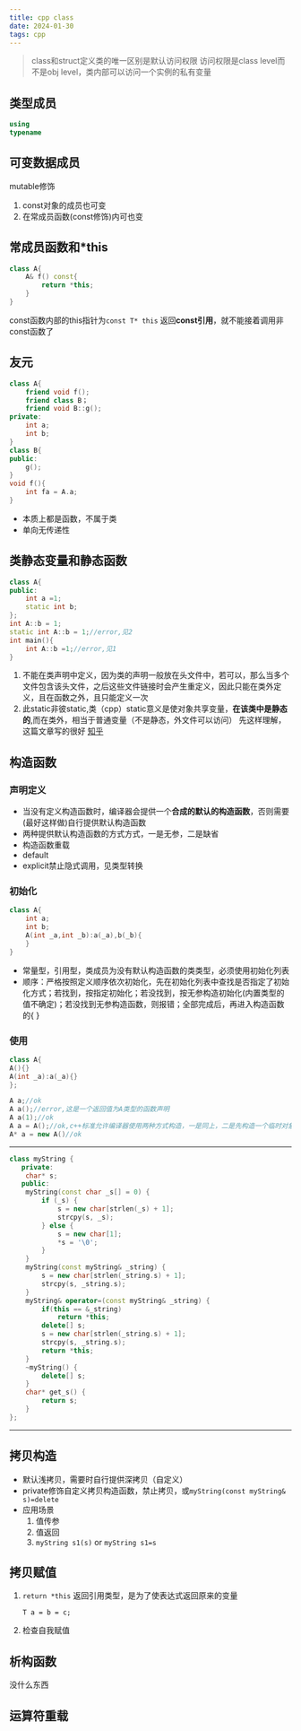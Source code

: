 ```yaml
---
title: cpp class
date: 2024-01-30 
tags: cpp
---
```


<!--more-->
> class和struct定义类的唯一区别是默认访问权限
> 访问权限是class level而不是obj level，类内部可以访问一个实例的私有变量
## 类型成员
```cpp
using
typename
```
## 可变数据成员
mutable修饰
1. const对象的成员也可变
2. 在常成员函数(const修饰)内可也变
## 常成员函数和*this
```cpp
class A{
    A& f() const{
        return *this;
    }
}
```
const函数内部的this指针为`const T* this`
返回**const引用**，就不能接着调用非const函数了
## 友元
```c++
class A{
    friend void f();
    friend class B；
    friend void B::g();
private:
    int a;
    int b;
}
class B{
public:
    g();
}
void f(){
    int fa = A.a;
}
```
- 本质上都是函数，不属于类
- 单向无传递性
## 类静态变量和静态函数
```c++
class A{
public:
    int a =1;
    static int b;
};
int A::b = 1;
static int A::b = 1;//error,见2
int main(){
    int A::b =1;//error,见1
}
```
1. 不能在类声明中定义，因为类的声明一般放在头文件中，若可以，那么当多个文件包含该头文件，之后这些文件链接时会产生重定义，因此只能在类外定义，且在函数之外，且只能定义一次
2. 此static非彼static,类（cpp）static意义是使对象共享变量，**在该类中是静态的**,而在类外，相当于普通变量（不是静态，外文件可以访问）
先这样理解，这篇文章写的很好
[知乎](https://www.zhihu.com/question/397086631)
## 构造函数
### 声明定义
- 当没有定义构造函数时，编译器会提供一个**合成的默认的构造函数**，否则需要(最好这样做)自行提供默认构造函数
- 两种提供默认构造函数的方式方式，一是无参，二是缺省
- 构造函数重载
- default
- explicit禁止隐式调用，见类型转换
### 初始化
```c++
class A{
    int a;
    int b;
    A(int _a,int _b):a(_a),b(_b){
    }
}
```
- 常量型，引用型，类成员为没有默认构造函数的类类型，必须使用初始化列表
- 顺序：严格按照定义顺序依次初始化，先在初始化列表中查找是否指定了初始化方式；若找到，按指定初始化；若没找到，按无参构造初始化(内置类型的值不确定)；若没找到无参构造函数，则报错；全部完成后，再进入构造函数的{ }

### 使用
```c++
class A{
A(){}
A(int _a):a(_a){}
};

A a;//ok
A a();//error,这是一个返回值为A类型的函数声明
A a(1);//ok
A a = A();//ok,c++标准允许编译器使用两种方式构造，一是同上，二是先构造一个临时对象，之后拷贝丢弃，gcc上是一
A* a = new A()//ok
```
---

```c++
class myString {
   private:
    char* s;
   public:
    myString(const char _s[] = 0) {
        if (_s) {
            s = new char[strlen(_s) + 1];
            strcpy(s, _s);
        } else {
            s = new char[1];
            *s = '\0';
        }
    }
    myString(const myString& _string) {
        s = new char[strlen(_string.s) + 1];
        strcpy(s, _string.s);
    }
    myString& operator=(const myString& _string) {
        if(this == &_string)
            return *this;
        delete[] s;
        s = new char[strlen(_string.s) + 1];
        strcpy(s, _string.s);
        return *this;
    }
    ~myString() {
        delete[] s;
    }
    char* get_s() {
        return s;
    }
};
```
---

## 拷贝构造
- 默认浅拷贝，需要时自行提供深拷贝（自定义）
- private修饰自定义拷贝构造函数，禁止拷贝，或`myString(const myString& s)=delete`
- 应用场景
  1. 值传参
  2. 值返回
  3. `myString s1(s)` or `myString s1=s`  

## 拷贝赋值
1. `return *this` 返回引用类型，是为了使表达式返回原来的变量
   ```
   T a = b = c;
   ```
2. 检查自我赋值 

## 析构函数
没什么东西

## 运算符重载
